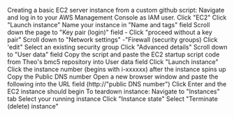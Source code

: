 Creating a basic EC2 server instance from a custom github script:
Navigate and log in to your AWS Management Console as IAM user.
Click "EC2"
Click "Launch instance"
Name your instance in "Name and tags" field
Scroll down the page to "Key pair (login)" field - 
Click "proceed without a key pair"
Scroll down to "Network settings" -"Firewall (security groups)
Click 'edit"
Select an existing security group
Click "Advanced details"
Scroll down to "User data" field
Copy the script and paste the EC2 startup script code from Theo's bmc5 repository into User data field
Click "Launch instance"
Click the instance number (begins with i-xxxxxx) after the instance spins up
Copy the Public DNS number
Open a new browser window and paste the following into the URL field (http://"public DNS number")
Click Enter and the EC2 instance should begin
To teardown instance:
Navigate to "Instances" tab
Select your running instance
Click "Instance state"
Select "Terminate (delete) instance"
